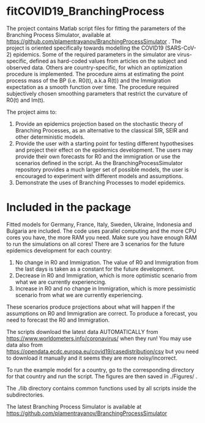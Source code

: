 # fitCOVID19_BranchingProcess
The project contains Matlab script files for fitting the parameters of the Branching Process Simulator, available at https://github.com/plamentrayanov/BranchingProcessSimulator .
The project is oriented specifically towards modelling the COVID19 (SARS-CoV-2) epidemics. Some of the required parameters in the simulator are virus-specific, defined as hard-coded values from articles on the subject and observed data. Others are country-specific, for which an optimization procedure is implemented. The procedure aims at estimating the point process mass of the BP (i.e. R0(t), a.k.a R(t)) and the Immigration expectation as a smooth function over time. The procedure required subjectively chosen smoothing parameters that restrict the curvature of R0(t) and Im(t).

The project aims to:
1. Provide an epidemics projection based on the stochastic theory of Branching Processes, as an alternative to the classical SIR, SEIR and other deterministic models.
2. Provide the user with a starting point for testing different hypothesises and project their effect on the epidemics development. The users may provide their own forecasts for R0 and the immigration or use the scenarios defined in the script. As the BranchingProcessSimulator repository provides a much larger set of possible models, the user is encouraged to experiment with different models and assumptions.
3. Demonstrate the uses of Branching Processes to model epidemics.


# Included in the package
Fitted models for Germany, France, Italy, Sweden, Ukraine, Indonesia and Bulgaria are included. The code uses parallel computing and the more CPU cores you have, the more RAM you need. Make sure you have enough RAM to run the simulations on all cores! There are 3 scenarios for the future epidemics development for each country:
1. No change in R0 and Immigration. The value of R0 and Immigration from the last days is taken as a constant for the future development.
2. Decrease in R0 and Immigration, which is more optimistic scenario from what we are currently experiencing.
3. Increase in R0 and no change in Immigration, which is more pessimistic scenario from what we are currently experiencing.

These scenarios produce projections about what will happen if the assumptions on R0 and Immigration are correct. To produce a forecast, you need to forecast the R0 and Immigration. 

The scripts download the latest data AUTOMATICALLY from https://www.worldometers.info/coronavirus/ when they run!  You may use data also from https://opendata.ecdc.europa.eu/covid19/casedistribution/csv but you need to download it manually and it seems they are more noisy/incorrect.

To run the example model for a country, go to the corresponding directory for that country and run the script. The figures are then saved in ./Figures/ .

The ./lib directory contains common functions used by all scripts inside the subdirectories.

The latest Branching Process Simulator is available at https://github.com/plamentrayanov/BranchingProcessSimulator 
